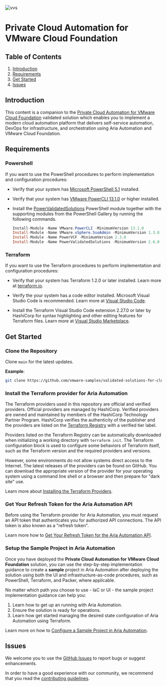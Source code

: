 ![vvs](../icon.png)

# Private Cloud Automation for VMware Cloud Foundation

## Table of Contents

1. [Introduction](#introduction)
2. [Requirements](#requirements)
3. [Get Started](#get-started)
4. [Issues](#issues)

## Introduction

This content is a companion to the [Private Cloud Automation for VMware Cloud Foundation](https://core.vmware.com/private-cloud-automation-vmware-cloud-foundation) validated solution which enables you to implement a modern cloud automation platform that delivers self-service automation, DevOps for infrastructure, and orchestration using Aria Automation and VMware Cloud Foundation.

## Requirements

### Powershell

If you want to use the PowerShell procedures to perform implementation and configuration procedures:

* Verify that your system has [Microsoft PowerShell 5.1](https://docs.microsoft.com/en-us/powershell/) installed.

* Verify that your system has [VMware PowerCLI 13.1.0](https://code.vmware.com/web/tool/13.1.0/vmware-powercli) or higher installed.

* Install the [PowerValidatedSolutions](https://github.com/vmware-samples/power-validated-solutions-for-cloud-foundation) PowerShell module together with the supporting modules from the PowerShell Gallery by running the following commands.

    ```powershell
    Install-Module -Name VMware.PowerCLI -MinimumVersion 13.1.0
    Install-Module -Name VMware.vSphere.SsoAdmin -MinimumVersion 1.3.8
    Install-Module -Name PowerVCF -MinimumVersion 2.3.0
    Install-Module -Name PowerValidatedSolutions -MinimumVersion 2.6.0
    ```

### Terraform

If you want to use the Terraform procedures to perform implementation and configuration procedures:

* Verify that your system has Terraform 1.2.0 or later installed. Learn more at [terraform.io](https://terraform.io).

* Verify the your system has a code editor installed. Microsoft Visual Studio Code is recommended. Learn more at [Visual Studio Code](https://code.visualstudio.com/).

* Install the Terraform Visual Studio Code extension 2.27.0 or later by HashiCorp for syntax highlighting and other editing features for Terraform files. Learn more at [Visual Studio Marketplace](https://marketplace.visualstudio.com/items?itemName=HashiCorp.terraform).

## Get Started

### Clone the Repository

Clone `main` for the latest updates.

**Example**:

```bash
git clone https://github.com/vmware-samples/validated-solutions-for-cloud-foundation.git
```

### Install the Terraform provider for Aria Automation

The Terraform providers used in this repository are official and verified providers. Official providers are managed by HashiCorp. Verified providers are owned and maintained by members of the HashiCorp Technology Partner Program. HashiCorp verifies the authenticity of the publisher and the providers are listed on the [Terraform Registry](https://registry.terraform.io) with a verified tier label.

Providers listed on the Terraform Registry can be automatically downloaded when initializing a working directory with `terraform init`. The Terraform configuration block is used to configure some behaviors of Terraform itself, such as the Terraform version and the required providers and versions.

However, some environments do not allow systems direct access to the Internet. The latest releases of the providers can be found on GitHub. You can download the appropriate version of the provider for your operating system using a command line shell or a browser and then prepare for "dark site" use.

Learn more about [Installing the Terraform Providers](docs/install-terraform-providers/README.md).

### Get Your Refresh Token for the Aria Automation API

Before using the Terraform provider for Aria Automation, you must request an API token that authenticates you for authorized API connections. The API token is also known as a "refresh token".

Learn more how to [Get Your Refresh Token for the Aria Automation API](docs/refresh-token/README.md).

### Setup the Sample Project in Aria Automation

Once you have deployed the **Private Cloud Automation for VMware Cloud Foundation** solution, you can use the  step-by-step implementation guidance to create a **sample** project in Aria Automation after deploying the solution using both the UI and infrastructure-as-code procedures, such as PowerShell, Terraform, and Packer, where applicable.

No matter which path you choose to use - IaC or UI - the sample project implementation guidance can help you:

1. Learn how to get up an running with Aria Automation.
2. Ensure the solution is ready for operations.
3. Learn how get started managing the desired state configuration of Aria Automation using Terraform.

Learn more on how to [Configure a Sample Project in Aria Automation](docs/sample-project/README.md).

## Issues

We welcome you to use the [GitHub Issues](https://github.com/vmware-samples/validated-solutions-for-cloud-foundation/issues) to report bugs or suggest enhancements.

In order to have a good experience with our community, we recommend that you read the [contributing guidelines](../CONTRIBUTING.md).
